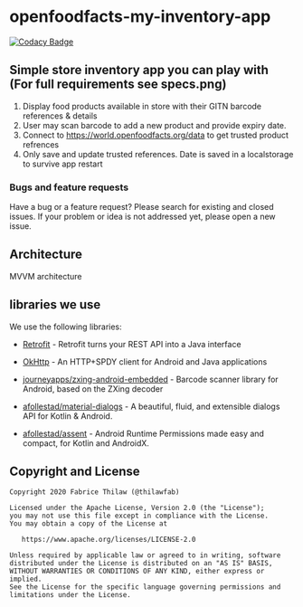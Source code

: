 # openfoodfacts-my-inventory-app

[![Codacy Badge](https://api.codacy.com/project/badge/Grade/361cffa0a5bd4dfc90583735da28fe28)](https://app.codacy.com/gh/fabricethilaw/openfoodfacts-my-inventory-app?utm_source=github.com&utm_medium=referral&utm_content=fabricethilaw/openfoodfacts-my-inventory-app&utm_campaign=Badge_Grade)

## Simple store inventory app you can play with (For full requirements see specs.png)

1. Display food products available in store with their GITN barcode references & details
2. User may scan barcode to add a new product and provide expiry date.
3. Connect to https://world.openfoodfacts.org/data to get trusted product refrences
4. Only save and update trusted references. Date is saved in a localstorage to survive app restart

### Bugs and feature requests
Have a bug or a feature request? Please search for existing and closed issues. If your problem or idea is not addressed yet, please open a new issue. 

## Architecture
MVVM architecture

## libraries we use
We use the following libraries:

- [Retrofit](http://square.github.io/retrofit/) - Retrofit turns your REST API into a Java interface

- [OkHttp](https://github.com/square/okhttp) - An HTTP+SPDY client for Android and Java applications

- [journeyapps/zxing-android-embedded](https://github.com/journeyapps/zxing-android-embedded) - Barcode scanner library for Android, based on the ZXing decoder

- [afollestad/material-dialogs](https://github.com/afollestad/material-dialogs) - A beautiful, fluid, and extensible dialogs API for Kotlin & Android.

- [afollestad/assent](https://github.com/afollestad/assent) - Android Runtime Permissions made easy and compact, for Kotlin and AndroidX.

## Copyright and License

    Copyright 2020 Fabrice Thilaw (@thilawfab)

    Licensed under the Apache License, Version 2.0 (the "License");
    you may not use this file except in compliance with the License.
    You may obtain a copy of the License at

       https://www.apache.org/licenses/LICENSE-2.0

    Unless required by applicable law or agreed to in writing, software
    distributed under the License is distributed on an "AS IS" BASIS,
    WITHOUT WARRANTIES OR CONDITIONS OF ANY KIND, either express or implied.
    See the License for the specific language governing permissions and 
    limitations under the License.
